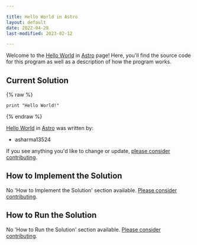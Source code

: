 ```yaml
---

title: Hello World in Astro
layout: default
date: 2022-04-28
last-modified: 2023-02-12

---
```


Welcome to the [Hello World](https://sampleprograms.io/projects/hello-world) in [Astro](https://sampleprograms.io/languages/astro) page! Here, you'll find the source code for this program as well as a description of how the program works.

## Current Solution

{% raw %}

```astro
print "Hello World!"
```

{% endraw %}

[Hello World](https://sampleprograms.io/projects/hello-world) in [Astro](https://sampleprograms.io/languages/astro) was written by:

- asharma13524

If you see anything you'd like to change or update, [please consider contributing](https://github.com/TheRenegadeCoder/sample-programs).

## How to Implement the Solution

No 'How to Implement the Solution' section available. [Please consider contributing](https://github.com/TheRenegadeCoder/sample-programs-website).

## How to Run the Solution

No 'How to Run the Solution' section available. [Please consider contributing](https://github.com/TheRenegadeCoder/sample-programs-website).